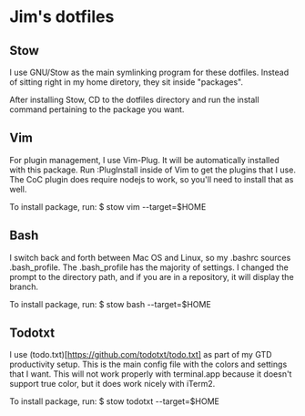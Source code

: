# Jim's dotfiles

## Stow

I use GNU/Stow as the main symlinking program
for these dotfiles. Instead of sitting right in my
home diretory, they sit inside "packages".

After installing Stow, CD to the dotfiles directory and run
the install command pertaining to the package you want.

## Vim

For plugin management, I use Vim-Plug. It will be automatically
installed with this package. Run :PlugInstall inside of Vim to get
the plugins that I use. The CoC plugin does require nodejs to work,
so you'll need to install that as well.

To install package, run:
$ stow vim --target=$HOME

## Bash

I switch back and forth between Mac OS and Linux, so my .bashrc
sources .bash_profile. The .bash_profile has the majority of settings.
I changed the prompt to the directory path, and if you are in a repository,
it will display the branch.

To install package, run:
$ stow bash --target=$HOME

## Todotxt

I use (todo.txt)[https://github.com/todotxt/todo.txt] as part of my GTD productivity setup.
This is the main config file with the colors and settings that I want. This will not work
properly with terminal.app because it doesn't support true color, but it does
work nicely with iTerm2.

To install package, run:
$ stow todotxt --target=$HOME
